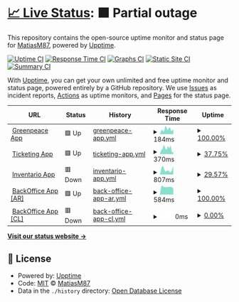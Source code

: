 # [📈 Live Status](https://demo.upptime.js.org): <!--live status--> **🟧 Partial outage**

This repository contains the open-source uptime monitor and status page for [MatiasM87](https://demo.upptime.js.org), powered by [Upptime](https://github.com/upptime/upptime).

[![Uptime CI](https://github.com/MatiasM87/MatiasM87/workflows/Uptime%20CI/badge.svg)](https://github.com/MatiasM87/MatiasM87/actions?query=workflow%3A%22Uptime+CI%22)
[![Response Time CI](https://github.com/MatiasM87/MatiasM87/workflows/Response%20Time%20CI/badge.svg)](https://github.com/MatiasM87/MatiasM87/actions?query=workflow%3A%22Response+Time+CI%22)
[![Graphs CI](https://github.com/MatiasM87/MatiasM87/workflows/Graphs%20CI/badge.svg)](https://github.com/MatiasM87/MatiasM87/actions?query=workflow%3A%22Graphs+CI%22)
[![Static Site CI](https://github.com/MatiasM87/MatiasM87/workflows/Static%20Site%20CI/badge.svg)](https://github.com/MatiasM87/MatiasM87/actions?query=workflow%3A%22Static+Site+CI%22)
[![Summary CI](https://github.com/MatiasM87/MatiasM87/workflows/Summary%20CI/badge.svg)](https://github.com/MatiasM87/MatiasM87/actions?query=workflow%3A%22Summary+CI%22)

With [Upptime](https://upptime.js.org), you can get your own unlimited and free uptime monitor and status page, powered entirely by a GitHub repository. We use [Issues](https://github.com/MatiasM87/MatiasM87/issues) as incident reports, [Actions](https://github.com/MatiasM87/MatiasM87/actions) as uptime monitors, and [Pages](https://demo.upptime.js.org) for the status page.

<!--start: status pages-->
<!-- This summary is generated by Upptime (https://github.com/upptime/upptime) -->
<!-- Do not edit this manually, your changes will be overwritten -->
<!-- prettier-ignore -->
| URL | Status | History | Response Time | Uptime |
| --- | ------ | ------- | ------------- | ------ |
| <img alt="" src="https://icons.duckduckgo.com/ip3/app.greenpeace.org.ar.ico" height="13"> [Greenpeace App](https://app.greenpeace.org.ar/coupon/regular/forms/registration) | 🟩 Up | [greenpeace-app.yml](https://github.com/MatiasM87/uptime/commits/HEAD/history/greenpeace-app.yml) | <details><summary><img alt="Response time graph" src="./graphs/greenpeace-app/response-time-week.png" height="20"> 184ms</summary><br><a href="https://MatiasM87.github.io/uptime/history/greenpeace-app"><img alt="Response time 213" src="https://img.shields.io/endpoint?url=https%3A%2F%2Fraw.githubusercontent.com%2FMatiasM87%2Fuptime%2FHEAD%2Fapi%2Fgreenpeace-app%2Fresponse-time.json"></a><br><a href="https://MatiasM87.github.io/uptime/history/greenpeace-app"><img alt="24-hour response time 183" src="https://img.shields.io/endpoint?url=https%3A%2F%2Fraw.githubusercontent.com%2FMatiasM87%2Fuptime%2FHEAD%2Fapi%2Fgreenpeace-app%2Fresponse-time-day.json"></a><br><a href="https://MatiasM87.github.io/uptime/history/greenpeace-app"><img alt="7-day response time 184" src="https://img.shields.io/endpoint?url=https%3A%2F%2Fraw.githubusercontent.com%2FMatiasM87%2Fuptime%2FHEAD%2Fapi%2Fgreenpeace-app%2Fresponse-time-week.json"></a><br><a href="https://MatiasM87.github.io/uptime/history/greenpeace-app"><img alt="30-day response time 307" src="https://img.shields.io/endpoint?url=https%3A%2F%2Fraw.githubusercontent.com%2FMatiasM87%2Fuptime%2FHEAD%2Fapi%2Fgreenpeace-app%2Fresponse-time-month.json"></a><br><a href="https://MatiasM87.github.io/uptime/history/greenpeace-app"><img alt="1-year response time 213" src="https://img.shields.io/endpoint?url=https%3A%2F%2Fraw.githubusercontent.com%2FMatiasM87%2Fuptime%2FHEAD%2Fapi%2Fgreenpeace-app%2Fresponse-time-year.json"></a></details> | <details><summary><a href="https://MatiasM87.github.io/uptime/history/greenpeace-app">100.00%</a></summary><a href="https://MatiasM87.github.io/uptime/history/greenpeace-app"><img alt="All-time uptime 98.79%" src="https://img.shields.io/endpoint?url=https%3A%2F%2Fraw.githubusercontent.com%2FMatiasM87%2Fuptime%2FHEAD%2Fapi%2Fgreenpeace-app%2Fuptime.json"></a><br><a href="https://MatiasM87.github.io/uptime/history/greenpeace-app"><img alt="24-hour uptime 100.00%" src="https://img.shields.io/endpoint?url=https%3A%2F%2Fraw.githubusercontent.com%2FMatiasM87%2Fuptime%2FHEAD%2Fapi%2Fgreenpeace-app%2Fuptime-day.json"></a><br><a href="https://MatiasM87.github.io/uptime/history/greenpeace-app"><img alt="7-day uptime 100.00%" src="https://img.shields.io/endpoint?url=https%3A%2F%2Fraw.githubusercontent.com%2FMatiasM87%2Fuptime%2FHEAD%2Fapi%2Fgreenpeace-app%2Fuptime-week.json"></a><br><a href="https://MatiasM87.github.io/uptime/history/greenpeace-app"><img alt="30-day uptime 96.57%" src="https://img.shields.io/endpoint?url=https%3A%2F%2Fraw.githubusercontent.com%2FMatiasM87%2Fuptime%2FHEAD%2Fapi%2Fgreenpeace-app%2Fuptime-month.json"></a><br><a href="https://MatiasM87.github.io/uptime/history/greenpeace-app"><img alt="1-year uptime 98.79%" src="https://img.shields.io/endpoint?url=https%3A%2F%2Fraw.githubusercontent.com%2FMatiasM87%2Fuptime%2FHEAD%2Fapi%2Fgreenpeace-app%2Fuptime-year.json"></a></details>
| <img alt="" src="https://icons.duckduckgo.com/ip3/rt.greenpeace.org.ar.ico" height="13"> [Ticketing App](https://rt.greenpeace.org.ar/) | 🟩 Up | [ticketing-app.yml](https://github.com/MatiasM87/uptime/commits/HEAD/history/ticketing-app.yml) | <details><summary><img alt="Response time graph" src="./graphs/ticketing-app/response-time-week.png" height="20"> 370ms</summary><br><a href="https://MatiasM87.github.io/uptime/history/ticketing-app"><img alt="Response time 653" src="https://img.shields.io/endpoint?url=https%3A%2F%2Fraw.githubusercontent.com%2FMatiasM87%2Fuptime%2FHEAD%2Fapi%2Fticketing-app%2Fresponse-time.json"></a><br><a href="https://MatiasM87.github.io/uptime/history/ticketing-app"><img alt="24-hour response time 220" src="https://img.shields.io/endpoint?url=https%3A%2F%2Fraw.githubusercontent.com%2FMatiasM87%2Fuptime%2FHEAD%2Fapi%2Fticketing-app%2Fresponse-time-day.json"></a><br><a href="https://MatiasM87.github.io/uptime/history/ticketing-app"><img alt="7-day response time 370" src="https://img.shields.io/endpoint?url=https%3A%2F%2Fraw.githubusercontent.com%2FMatiasM87%2Fuptime%2FHEAD%2Fapi%2Fticketing-app%2Fresponse-time-week.json"></a><br><a href="https://MatiasM87.github.io/uptime/history/ticketing-app"><img alt="30-day response time 1004" src="https://img.shields.io/endpoint?url=https%3A%2F%2Fraw.githubusercontent.com%2FMatiasM87%2Fuptime%2FHEAD%2Fapi%2Fticketing-app%2Fresponse-time-month.json"></a><br><a href="https://MatiasM87.github.io/uptime/history/ticketing-app"><img alt="1-year response time 653" src="https://img.shields.io/endpoint?url=https%3A%2F%2Fraw.githubusercontent.com%2FMatiasM87%2Fuptime%2FHEAD%2Fapi%2Fticketing-app%2Fresponse-time-year.json"></a></details> | <details><summary><a href="https://MatiasM87.github.io/uptime/history/ticketing-app">37.75%</a></summary><a href="https://MatiasM87.github.io/uptime/history/ticketing-app"><img alt="All-time uptime 40.89%" src="https://img.shields.io/endpoint?url=https%3A%2F%2Fraw.githubusercontent.com%2FMatiasM87%2Fuptime%2FHEAD%2Fapi%2Fticketing-app%2Fuptime.json"></a><br><a href="https://MatiasM87.github.io/uptime/history/ticketing-app"><img alt="24-hour uptime 56.36%" src="https://img.shields.io/endpoint?url=https%3A%2F%2Fraw.githubusercontent.com%2FMatiasM87%2Fuptime%2FHEAD%2Fapi%2Fticketing-app%2Fuptime-day.json"></a><br><a href="https://MatiasM87.github.io/uptime/history/ticketing-app"><img alt="7-day uptime 37.75%" src="https://img.shields.io/endpoint?url=https%3A%2F%2Fraw.githubusercontent.com%2FMatiasM87%2Fuptime%2FHEAD%2Fapi%2Fticketing-app%2Fuptime-week.json"></a><br><a href="https://MatiasM87.github.io/uptime/history/ticketing-app"><img alt="30-day uptime 38.48%" src="https://img.shields.io/endpoint?url=https%3A%2F%2Fraw.githubusercontent.com%2FMatiasM87%2Fuptime%2FHEAD%2Fapi%2Fticketing-app%2Fuptime-month.json"></a><br><a href="https://MatiasM87.github.io/uptime/history/ticketing-app"><img alt="1-year uptime 40.89%" src="https://img.shields.io/endpoint?url=https%3A%2F%2Fraw.githubusercontent.com%2FMatiasM87%2Fuptime%2FHEAD%2Fapi%2Fticketing-app%2Fuptime-year.json"></a></details>
| <img alt="" src="https://icons.duckduckgo.com/ip3/inventario.voluntariosgreenpeace.cl.ico" height="13"> [Inventario App](https://inventario.voluntariosgreenpeace.cl/) | 🟥 Down | [inventario-app.yml](https://github.com/MatiasM87/uptime/commits/HEAD/history/inventario-app.yml) | <details><summary><img alt="Response time graph" src="./graphs/inventario-app/response-time-week.png" height="20"> 807ms</summary><br><a href="https://MatiasM87.github.io/uptime/history/inventario-app"><img alt="Response time 794" src="https://img.shields.io/endpoint?url=https%3A%2F%2Fraw.githubusercontent.com%2FMatiasM87%2Fuptime%2FHEAD%2Fapi%2Finventario-app%2Fresponse-time.json"></a><br><a href="https://MatiasM87.github.io/uptime/history/inventario-app"><img alt="24-hour response time 1268" src="https://img.shields.io/endpoint?url=https%3A%2F%2Fraw.githubusercontent.com%2FMatiasM87%2Fuptime%2FHEAD%2Fapi%2Finventario-app%2Fresponse-time-day.json"></a><br><a href="https://MatiasM87.github.io/uptime/history/inventario-app"><img alt="7-day response time 807" src="https://img.shields.io/endpoint?url=https%3A%2F%2Fraw.githubusercontent.com%2FMatiasM87%2Fuptime%2FHEAD%2Fapi%2Finventario-app%2Fresponse-time-week.json"></a><br><a href="https://MatiasM87.github.io/uptime/history/inventario-app"><img alt="30-day response time 960" src="https://img.shields.io/endpoint?url=https%3A%2F%2Fraw.githubusercontent.com%2FMatiasM87%2Fuptime%2FHEAD%2Fapi%2Finventario-app%2Fresponse-time-month.json"></a><br><a href="https://MatiasM87.github.io/uptime/history/inventario-app"><img alt="1-year response time 794" src="https://img.shields.io/endpoint?url=https%3A%2F%2Fraw.githubusercontent.com%2FMatiasM87%2Fuptime%2FHEAD%2Fapi%2Finventario-app%2Fresponse-time-year.json"></a></details> | <details><summary><a href="https://MatiasM87.github.io/uptime/history/inventario-app">29.57%</a></summary><a href="https://MatiasM87.github.io/uptime/history/inventario-app"><img alt="All-time uptime 29.36%" src="https://img.shields.io/endpoint?url=https%3A%2F%2Fraw.githubusercontent.com%2FMatiasM87%2Fuptime%2FHEAD%2Fapi%2Finventario-app%2Fuptime.json"></a><br><a href="https://MatiasM87.github.io/uptime/history/inventario-app"><img alt="24-hour uptime 41.39%" src="https://img.shields.io/endpoint?url=https%3A%2F%2Fraw.githubusercontent.com%2FMatiasM87%2Fuptime%2FHEAD%2Fapi%2Finventario-app%2Fuptime-day.json"></a><br><a href="https://MatiasM87.github.io/uptime/history/inventario-app"><img alt="7-day uptime 29.57%" src="https://img.shields.io/endpoint?url=https%3A%2F%2Fraw.githubusercontent.com%2FMatiasM87%2Fuptime%2FHEAD%2Fapi%2Finventario-app%2Fuptime-week.json"></a><br><a href="https://MatiasM87.github.io/uptime/history/inventario-app"><img alt="30-day uptime 27.87%" src="https://img.shields.io/endpoint?url=https%3A%2F%2Fraw.githubusercontent.com%2FMatiasM87%2Fuptime%2FHEAD%2Fapi%2Finventario-app%2Fuptime-month.json"></a><br><a href="https://MatiasM87.github.io/uptime/history/inventario-app"><img alt="1-year uptime 29.36%" src="https://img.shields.io/endpoint?url=https%3A%2F%2Fraw.githubusercontent.com%2FMatiasM87%2Fuptime%2FHEAD%2Fapi%2Finventario-app%2Fuptime-year.json"></a></details>
| <img alt="" src="https://icons.duckduckgo.com/ip3/backoffice.greenpeace.org.ar.ico" height="13"> [BackOffice App [AR]](https://backoffice.greenpeace.org.ar/) | 🟩 Up | [back-office-app-ar.yml](https://github.com/MatiasM87/uptime/commits/HEAD/history/back-office-app-ar.yml) | <details><summary><img alt="Response time graph" src="./graphs/back-office-app-ar/response-time-week.png" height="20"> 584ms</summary><br><a href="https://MatiasM87.github.io/uptime/history/back-office-app-ar"><img alt="Response time 576" src="https://img.shields.io/endpoint?url=https%3A%2F%2Fraw.githubusercontent.com%2FMatiasM87%2Fuptime%2FHEAD%2Fapi%2Fback-office-app-ar%2Fresponse-time.json"></a><br><a href="https://MatiasM87.github.io/uptime/history/back-office-app-ar"><img alt="24-hour response time 478" src="https://img.shields.io/endpoint?url=https%3A%2F%2Fraw.githubusercontent.com%2FMatiasM87%2Fuptime%2FHEAD%2Fapi%2Fback-office-app-ar%2Fresponse-time-day.json"></a><br><a href="https://MatiasM87.github.io/uptime/history/back-office-app-ar"><img alt="7-day response time 584" src="https://img.shields.io/endpoint?url=https%3A%2F%2Fraw.githubusercontent.com%2FMatiasM87%2Fuptime%2FHEAD%2Fapi%2Fback-office-app-ar%2Fresponse-time-week.json"></a><br><a href="https://MatiasM87.github.io/uptime/history/back-office-app-ar"><img alt="30-day response time 579" src="https://img.shields.io/endpoint?url=https%3A%2F%2Fraw.githubusercontent.com%2FMatiasM87%2Fuptime%2FHEAD%2Fapi%2Fback-office-app-ar%2Fresponse-time-month.json"></a><br><a href="https://MatiasM87.github.io/uptime/history/back-office-app-ar"><img alt="1-year response time 576" src="https://img.shields.io/endpoint?url=https%3A%2F%2Fraw.githubusercontent.com%2FMatiasM87%2Fuptime%2FHEAD%2Fapi%2Fback-office-app-ar%2Fresponse-time-year.json"></a></details> | <details><summary><a href="https://MatiasM87.github.io/uptime/history/back-office-app-ar">100.00%</a></summary><a href="https://MatiasM87.github.io/uptime/history/back-office-app-ar"><img alt="All-time uptime 99.95%" src="https://img.shields.io/endpoint?url=https%3A%2F%2Fraw.githubusercontent.com%2FMatiasM87%2Fuptime%2FHEAD%2Fapi%2Fback-office-app-ar%2Fuptime.json"></a><br><a href="https://MatiasM87.github.io/uptime/history/back-office-app-ar"><img alt="24-hour uptime 100.00%" src="https://img.shields.io/endpoint?url=https%3A%2F%2Fraw.githubusercontent.com%2FMatiasM87%2Fuptime%2FHEAD%2Fapi%2Fback-office-app-ar%2Fuptime-day.json"></a><br><a href="https://MatiasM87.github.io/uptime/history/back-office-app-ar"><img alt="7-day uptime 100.00%" src="https://img.shields.io/endpoint?url=https%3A%2F%2Fraw.githubusercontent.com%2FMatiasM87%2Fuptime%2FHEAD%2Fapi%2Fback-office-app-ar%2Fuptime-week.json"></a><br><a href="https://MatiasM87.github.io/uptime/history/back-office-app-ar"><img alt="30-day uptime 99.85%" src="https://img.shields.io/endpoint?url=https%3A%2F%2Fraw.githubusercontent.com%2FMatiasM87%2Fuptime%2FHEAD%2Fapi%2Fback-office-app-ar%2Fuptime-month.json"></a><br><a href="https://MatiasM87.github.io/uptime/history/back-office-app-ar"><img alt="1-year uptime 99.95%" src="https://img.shields.io/endpoint?url=https%3A%2F%2Fraw.githubusercontent.com%2FMatiasM87%2Fuptime%2FHEAD%2Fapi%2Fback-office-app-ar%2Fuptime-year.json"></a></details>
| <img alt="" src="https://icons.duckduckgo.com/ip3/backoffice.voluntariosgreenpeace.cl.ico" height="13"> [BackOffice App [CL]](https://backoffice.voluntariosgreenpeace.cl/) | 🟥 Down | [back-office-app-cl.yml](https://github.com/MatiasM87/uptime/commits/HEAD/history/back-office-app-cl.yml) | <details><summary><img alt="Response time graph" src="./graphs/back-office-app-cl/response-time-week.png" height="20"> 0ms</summary><br><a href="https://MatiasM87.github.io/uptime/history/back-office-app-cl"><img alt="Response time 214" src="https://img.shields.io/endpoint?url=https%3A%2F%2Fraw.githubusercontent.com%2FMatiasM87%2Fuptime%2FHEAD%2Fapi%2Fback-office-app-cl%2Fresponse-time.json"></a><br><a href="https://MatiasM87.github.io/uptime/history/back-office-app-cl"><img alt="24-hour response time 0" src="https://img.shields.io/endpoint?url=https%3A%2F%2Fraw.githubusercontent.com%2FMatiasM87%2Fuptime%2FHEAD%2Fapi%2Fback-office-app-cl%2Fresponse-time-day.json"></a><br><a href="https://MatiasM87.github.io/uptime/history/back-office-app-cl"><img alt="7-day response time 0" src="https://img.shields.io/endpoint?url=https%3A%2F%2Fraw.githubusercontent.com%2FMatiasM87%2Fuptime%2FHEAD%2Fapi%2Fback-office-app-cl%2Fresponse-time-week.json"></a><br><a href="https://MatiasM87.github.io/uptime/history/back-office-app-cl"><img alt="30-day response time 217" src="https://img.shields.io/endpoint?url=https%3A%2F%2Fraw.githubusercontent.com%2FMatiasM87%2Fuptime%2FHEAD%2Fapi%2Fback-office-app-cl%2Fresponse-time-month.json"></a><br><a href="https://MatiasM87.github.io/uptime/history/back-office-app-cl"><img alt="1-year response time 214" src="https://img.shields.io/endpoint?url=https%3A%2F%2Fraw.githubusercontent.com%2FMatiasM87%2Fuptime%2FHEAD%2Fapi%2Fback-office-app-cl%2Fresponse-time-year.json"></a></details> | <details><summary><a href="https://MatiasM87.github.io/uptime/history/back-office-app-cl">0.00%</a></summary><a href="https://MatiasM87.github.io/uptime/history/back-office-app-cl"><img alt="All-time uptime 18.68%" src="https://img.shields.io/endpoint?url=https%3A%2F%2Fraw.githubusercontent.com%2FMatiasM87%2Fuptime%2FHEAD%2Fapi%2Fback-office-app-cl%2Fuptime.json"></a><br><a href="https://MatiasM87.github.io/uptime/history/back-office-app-cl"><img alt="24-hour uptime 0.00%" src="https://img.shields.io/endpoint?url=https%3A%2F%2Fraw.githubusercontent.com%2FMatiasM87%2Fuptime%2FHEAD%2Fapi%2Fback-office-app-cl%2Fuptime-day.json"></a><br><a href="https://MatiasM87.github.io/uptime/history/back-office-app-cl"><img alt="7-day uptime 0.00%" src="https://img.shields.io/endpoint?url=https%3A%2F%2Fraw.githubusercontent.com%2FMatiasM87%2Fuptime%2FHEAD%2Fapi%2Fback-office-app-cl%2Fuptime-week.json"></a><br><a href="https://MatiasM87.github.io/uptime/history/back-office-app-cl"><img alt="30-day uptime 7.41%" src="https://img.shields.io/endpoint?url=https%3A%2F%2Fraw.githubusercontent.com%2FMatiasM87%2Fuptime%2FHEAD%2Fapi%2Fback-office-app-cl%2Fuptime-month.json"></a><br><a href="https://MatiasM87.github.io/uptime/history/back-office-app-cl"><img alt="1-year uptime 18.68%" src="https://img.shields.io/endpoint?url=https%3A%2F%2Fraw.githubusercontent.com%2FMatiasM87%2Fuptime%2FHEAD%2Fapi%2Fback-office-app-cl%2Fuptime-year.json"></a></details>

<!--end: status pages-->

[**Visit our status website →**](https://demo.upptime.js.org)

## 📄 License

- Powered by: [Upptime](https://github.com/upptime/upptime)
- Code: [MIT](./LICENSE) © [MatiasM87](https://demo.upptime.js.org)
- Data in the `./history` directory: [Open Database License](https://opendatacommons.org/licenses/odbl/1-0/)
